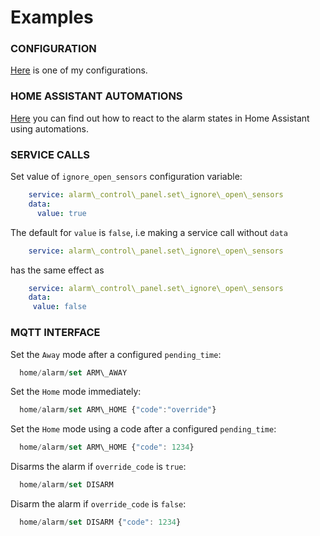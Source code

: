 # Examples

### CONFIGURATION
[Here](examples/my_bwalarm.yaml) is one of my configurations.

### HOME ASSISTANT AUTOMATIONS
[Here](examples/automations.yaml) you can find out how to react to the alarm states in Home Assistant using automations.  

### SERVICE CALLS  
Set value of `ignore_open_sensors` configuration variable:
```yaml
    service: alarm\_control\_panel.set\_ignore\_open\_sensors
    data:
      value: true
```
The default for `value` is `false`, i.e making a service call without `data`
```yaml
    service: alarm\_control\_panel.set\_ignore\_open\_sensors
```
has the same effect as
```yaml
    service: alarm\_control\_panel.set\_ignore\_open\_sensors
    data:
     value: false
```

### MQTT INTERFACE
Set the `Away` mode after a configured `pending_time`:
```javascript
  home/alarm/set ARM\_AWAY
```
Set the `Home` mode immediately:
```javascript
  home/alarm/set ARM\_HOME {"code":"override"}
```
Set the `Home` mode using a code after a configured `pending_time`:
```javascript
  home/alarm/set ARM\_HOME {"code": 1234}
```
Disarms the alarm if `override_code` is `true`:
```javascript
  home/alarm/set DISARM
```
Disarm the alarm if `override_code` is `false`:
```javascript
  home/alarm/set DISARM {"code": 1234}
```
